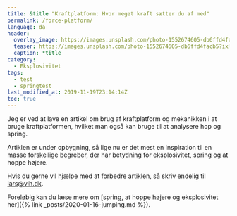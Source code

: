 ```yaml
---
title: &title "Kraftplatform: Hvor meget kraft sætter du af med"
permalink: /force-platform/
language: da
header:
  overlay_image: https://images.unsplash.com/photo-1552674605-db6ffd4facb5?ixlib=rb-1.2.1&ixid=eyJhcHBfaWQiOjEyMDd9&auto=format&fit=crop&w=2100&q=80
  teaser: https://images.unsplash.com/photo-1552674605-db6ffd4facb5?ixlib=rb-1.2.1&ixid=eyJhcHBfaWQiOjEyMDd9&auto=format&fit=crop&w=400&q=80
  caption: *title
category:
  - Eksplosivitet
tags:
  - test
  - springtest
last_modified_at: 2019-11-19T23:14:14Z
toc: true
---
```


Jeg er ved at lave en artikel om brug af kraftplatform og mekanikken i at bruge kraftplatformen, hvilket man også kan bruge til at analysere hop og spring.

Artiklen er under opbygning, så lige nu er det mest en inspiration til en masse forskellige begreber, der har betydning for eksplosivitet, spring og at hoppe højere.

Hvis du gerne vil hjælpe med at forbedre artiklen, så skriv endelig til lars@vih.dk.

Foreløbig kan du læse mere om [spring, at hoppe højere og eksplosivitet her]({% link _posts/2020-01-16-jumping.md %}).
